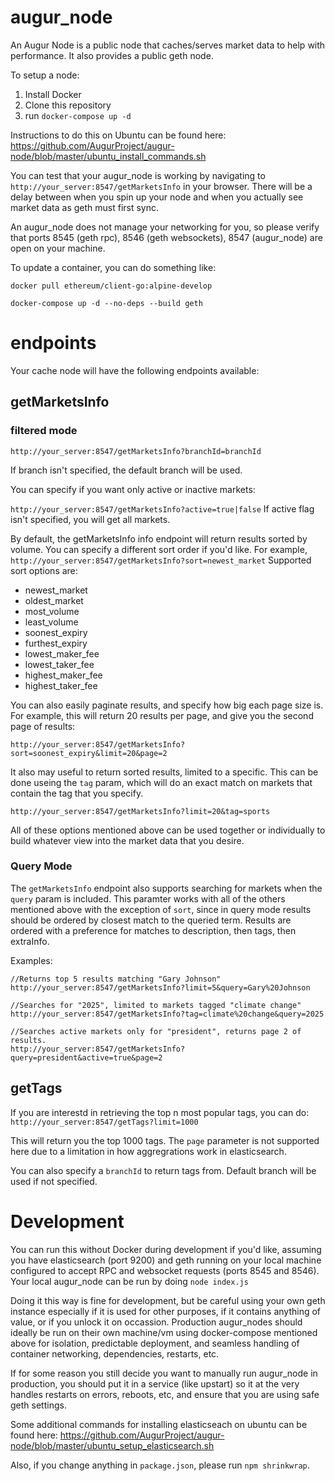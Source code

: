 # augur_node
An Augur Node is a public node that caches/serves market data to help with performance. It also provides a public geth node.

To setup a node:

1. Install Docker
2. Clone this repository
3. run `docker-compose up -d`

Instructions to do this on Ubuntu can be found here: https://github.com/AugurProject/augur-node/blob/master/ubuntu_install_commands.sh

You can test that your augur_node is working by navigating to `http://your_server:8547/getMarketsInfo` in your browser. There will be a delay between when you spin up your node and when you actually see market data as geth must first sync.

An augur_node does not manage your networking for you, so please verify that ports 8545 (geth rpc), 8546 (geth websockets), 8547 (augur_node) are open on your machine.

To update a container, you can do something like:

`docker pull ethereum/client-go:alpine-develop`

`docker-compose up -d --no-deps --build geth`

# endpoints
Your cache node will have the following endpoints available:
## getMarketsInfo

### filtered mode
`http://your_server:8547/getMarketsInfo?branchId=branchId`

If branch isn't specified, the default branch will be used.

You can specify if you want only active or inactive markets:

`http://your_server:8547/getMarketsInfo?active=true|false`
If active flag isn't specified, you will get all markets.

By default, the getMarketsInfo info endpoint will return results sorted by volume. You can specify a different sort order if you'd like. For example,
`http://your_server:8547/getMarketsInfo?sort=newest_market`
Supported sort options are:
- newest_market
- oldest_market
- most_volume
- least_volume
- soonest_expiry
- furthest_expiry
- lowest_maker_fee
- lowest_taker_fee
- highest_maker_fee
- highest_taker_fee

You can also easily paginate results, and specify how big each page size is. For example, this will return 20 results per page, and give you the second page of results:

`http://your_server:8547/getMarketsInfo?sort=soonest_expiry&limit=20&page=2`

It also may useful to return sorted results, limited to a specific. This can be done useing the `tag` param, which will do an exact match on markets that contain the tag that you specify.

`http://your_server:8547/getMarketsInfo?limit=20&tag=sports`

All of these options mentioned above can be used together or individually to build whatever view into the market data that you desire.

### Query Mode

The `getMarketsInfo` endpoint also supports searching for markets when the `query` param is included. This paramter works with all of the others mentioned above with the exception of `sort`, since in query mode results should be ordered by closest match to the queried term. Results are ordered with a preference for matches to description, then tags, then extraInfo.

Examples:

```
//Returns top 5 results matching "Gary Johnson"
http://your_server:8547/getMarketsInfo?limit=5&query=Gary%20Johnson

//Searches for "2025", limited to markets tagged "climate change"
http://your_server:8547/getMarketsInfo?tag=climate%20change&query=2025

//Searches active markets only for "president", returns page 2 of results.
http://your_server:8547/getMarketsInfo?query=president&active=true&page=2
```

## getTags
If you are interestd in retrieving the top n most popular tags, you can do:
`http://your_server:8547/getTags?limit=1000`

This will return you the top 1000 tags. The `page` parameter is not supported here due to a limitation in how aggregrations work in elasticsearch.

You can also specify a `branchId` to return tags from. Default branch will be used if not specified.

# Development
You can run this without Docker during development if you'd like, assuming you have elasticsearch (port 9200) and geth running on your local machine configured to accept RPC and websocket requests (ports 8545 and 8546). Your local augur_node can be run by doing `node index.js`

Doing it this way is fine for development, but be careful using your own geth instance especially if it is used for other purposes, if it contains anything of value, or if you unlock it on occassion. Production augur_nodes should ideally be run on their own machine/vm using docker-compose mentioned above for isolation, predictable deployment, and seamless handling of container networking, dependencies, restarts, etc.

If for some reason you still decide you want to manually run augur_node in production, you should put it in a service (like upstart) so it at the very handles restarts on errors, reboots, etc, and ensure that you are using safe geth settings.

Some additional commands for installing elasticseach on ubuntu can be found here: 
https://github.com/AugurProject/augur-node/blob/master/ubuntu_setup_elasticsearch.sh

Also, if you change anything in `package.json`, please run `npm shrinkwrap`.
